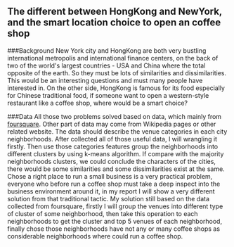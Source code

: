 ## The different between HongKong and NewYork, and the smart location choice to open an coffee shop

###Background
New York city and HongKong are both very bustling international metropolis and international finance centers, on the back of two of the world's largest countries - USA and China where the total opposite of the earth. So they must be lots of similarities and dissimilarities. This would be an interesting questions and must many people have interested in.
On the other side, HongKong is famous for its food especially for Chinese traditional food, if someone want to open a western-style restaurant like a coffee shop, where would be a smart choice?

###Data
All those two problems solved based on data, which mainly from [foursquare](https://foursquare.com/). Other part of data may come from Wikipedia pages or other related website.
The data should describe the venue categories in each city neighborhoods. After collected all of those useful data, I will wrangling it firstly. Then use those categories features group the neighborhoods into different clusters by using k-means algorithm. If compare with the majority neighborhoods clusters, we could conclude the characters of the cities, there would be some similarities and some dissimilarities exist at the same.
Chose a right place to run a small business is a very practical problem, everyone who before run a coffee shop must take a deep inspect into the business environment around it, in my report I will show a very different solution from that traditional tactic. My solution still based on the data collected from foursquare, firstly I will group the venues into different type of cluster of some neighborhood, then take this operation to each neighborhoods to get the cluster and top 5 venues of each neighborhood, finally chose those neighborhoods have not any or many coffee shops as considerable neighborhoods where could run a coffee shop.
